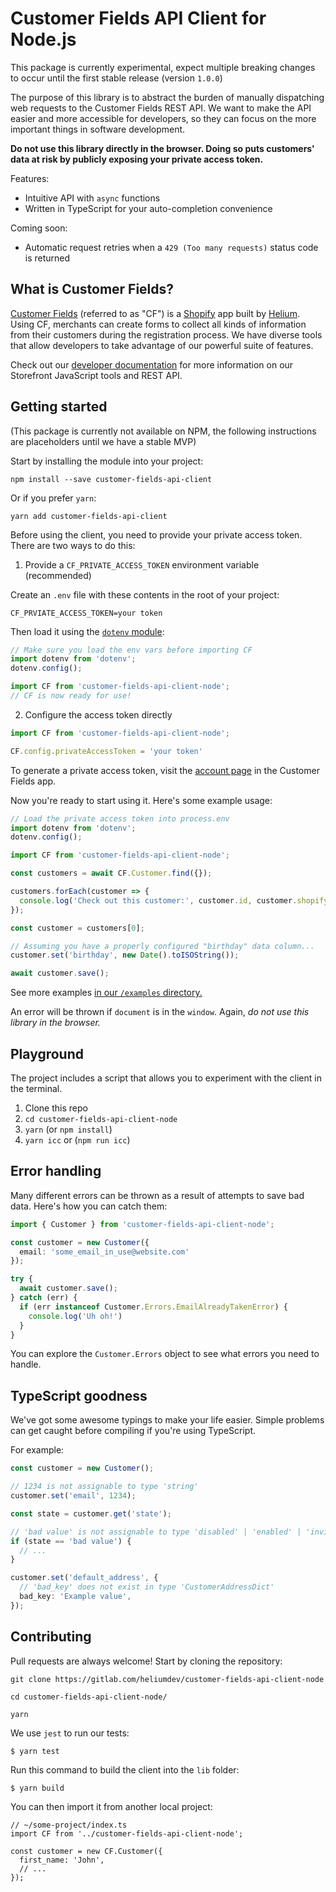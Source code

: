 # Customer Fields API Client for Node.js

This package is currently experimental, expect multiple breaking changes to occur until the first stable release (version `1.0.0`)

The purpose of this library is to abstract the burden of manually dispatching web requests to the Customer Fields REST API. We want to make the API easier and more accessible for developers, so they can focus on the more important things in software development.

**Do not use this library directly in the browser. Doing so puts customers' data at risk by publicly exposing your private access token.**

Features:

- Intuitive API with `async` functions
- Written in TypeScript for your auto-completion convenience

Coming soon:

- Automatic request retries when a `429 (Too many requests)` status code is returned

## What is Customer Fields?

[Customer Fields](https://apps.shopify.com/customr) (referred to as "CF") is a [Shopify](https://www.shopify.com/) app built by [Helium](https://heliumdev.com/). Using CF, merchants can create forms to collect all kinds of information from their customers during the registration process. We have diverse tools that allow developers to take advantage of our powerful suite of features.

Check out our [developer documentation](https://developers.customerfields.com/) for more information on our Storefront JavaScript tools and REST API.

## Getting started

(This package is currently not available on NPM, the following instructions are placeholders until we have a stable MVP)

Start by installing the module into your project:

`npm install --save customer-fields-api-client`

Or if you prefer `yarn`:

`yarn add customer-fields-api-client`

Before using the client, you need to provide your private access token. There are two ways to do this:

1. Provide a `CF_PRIVATE_ACCESS_TOKEN` environment variable (recommended)

Create an `.env` file with these contents in the root of your project:

```
CF_PRVIATE_ACCESS_TOKEN=your token
```

Then load it using the [`dotenv` module](https://www.npmjs.com/package/dotenv):

```typescript
// Make sure you load the env vars before importing CF
import dotenv from 'dotenv';
dotenv.config();

import CF from 'customer-fields-api-client-node';
// CF is now ready for use!
```

2. Configure the access token directly

```typescript
import CF from 'customer-fields-api-client-node';

CF.config.privateAccessToken = 'your token'
```

To generate a private access token, visit the [account page](https://app.customerfields.com/account) in the Customer Fields app.

Now you're ready to start using it. Here's some example usage:

```typescript
// Load the private access token into process.env
import dotenv from 'dotenv';
dotenv.config();

import CF from 'customer-fields-api-client-node';

const customers = await CF.Customer.find({});

customers.forEach(customer => {
  console.log('Check out this customer:', customer.id, customer.shopify_id);
});

const customer = customers[0];

// Assuming you have a properly configured "birthday" data column...
customer.set('birthday', new Date().toISOString());

await customer.save();
```

See more examples [in our `/examples` directory.](examples)

An error will be thrown if `document` is in the `window`. Again, *do not use this library in the browser.*

## Playground

The project includes a script that allows you to experiment with the client in the terminal.

1. Clone this repo
2. `cd customer-fields-api-client-node`
3. `yarn` (or `npm install`)
4. `yarn icc` or (`npm run icc`)

## Error handling

Many different errors can be thrown as a result of attempts to save bad data. Here's how you can catch them:

```typescript
import { Customer } from 'customer-fields-api-client-node';

const customer = new Customer({
  email: 'some_email_in_use@website.com'
});

try {
  await customer.save();
} catch (err) {
  if (err instanceof Customer.Errors.EmailAlreadyTakenError) {
    console.log('Uh oh!')
  }
}
```

You can explore the `Customer.Errors` object to see what errors you need to handle.

## TypeScript goodness

We've got some awesome typings to make your life easier. Simple problems can get caught before compiling if you're using TypeScript.

For example:

```typescript
const customer = new Customer();

// 1234 is not assignable to type 'string'
customer.set('email', 1234);

const state = customer.get('state');

// 'bad value' is not assignable to type 'disabled' | 'enabled' | 'invited' | 'declined' | 'cf:pending'
if (state == 'bad value') {
  // ...
}

customer.set('default_address', {
  // 'bad_key' does not exist in type 'CustomerAddressDict'
  bad_key: 'Example value',
});
```

## Contributing

Pull requests are always welcome! Start by cloning the repository:

`git clone https://gitlab.com/heliumdev/customer-fields-api-client-node`

`cd customer-fields-api-client-node/`

`yarn`

We use `jest` to run our tests:

`$ yarn test`

Run this command to build the client into the `lib` folder:

`$ yarn build` 

You can then import it from another local project:

```
// ~/some-project/index.ts
import CF from '../customer-fields-api-client-node';

const customer = new CF.Customer({
  first_name: 'John',
  // ...
});
```

